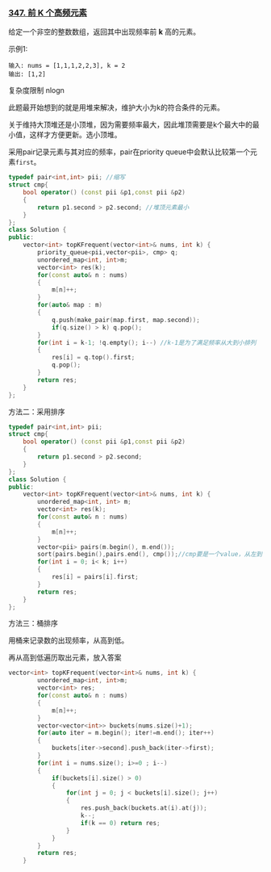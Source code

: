 ### [347. 前 K 个高频元素](https://leetcode-cn.com/problems/top-k-frequent-elements/)

给定一个非空的整数数组，返回其中出现频率前 **k** 高的元素。

示例1:

```
输入: nums = [1,1,1,2,2,3], k = 2
输出: [1,2]
```

复杂度限制 nlogn

此题最开始想到的就是用堆来解决，维护大小为k的符合条件的元素。

关于维持大顶堆还是小顶堆，因为需要频率最大，因此堆顶需要是k个最大中的最小值，这样才方便更新。选小顶堆。

采用pair记录元素与其对应的频率，pair在priority queue中会默认比较第一个元素`first`。

```c++
typedef pair<int,int> pii; //缩写
struct cmp{
    bool operator() (const pii &p1,const pii &p2)
    {
        return p1.second > p2.second; //堆顶元素最小
    }
};
class Solution {
public:
    vector<int> topKFrequent(vector<int>& nums, int k) {
        priority_queue<pii,vector<pii>, cmp> q; 
        unordered_map<int, int>m;
        vector<int> res(k);
        for(const auto& n : nums)
        {
            m[n]++;
        }
        for(auto& map : m)
        {
            q.push(make_pair(map.first, map.second));
            if(q.size() > k) q.pop(); 
        }
        for(int i = k-1; !q.empty(); i--) //k-1是为了满足频率从大到小排列
        {
            res[i] = q.top().first;
            q.pop();
        }
        return res;
    }
};
```

方法二：采用排序

```c++
typedef pair<int,int> pii;
struct cmp{
    bool operator() (const pii &p1,const pii &p2)
    {
        return p1.second > p2.second;
    }
};
class Solution {
public:
    vector<int> topKFrequent(vector<int>& nums, int k) {
        unordered_map<int, int> m;
        vector<int> res(k);
        for(const auto& n : nums)
        {
            m[n]++;
        }
        vector<pii> pairs(m.begin(), m.end());
        sort(pairs.begin(),pairs.end(), cmp());//cmp要是一个value，从左到右依次递减
        for(int i = 0; i< k; i++)
        {
            res[i] = pairs[i].first;
        }
        return res;
    }
};
```

方法三：桶排序

用桶来记录数的出现频率，从高到低。

再从高到低遍历取出元素，放入答案

```c++
vector<int> topKFrequent(vector<int>& nums, int k) {
        unordered_map<int, int>m;
        vector<int> res;
        for(const auto& n : nums)
        {
            m[n]++;
        }
        vector<vector<int>> buckets(nums.size()+1);
        for(auto iter = m.begin(); iter!=m.end(); iter++)
        {
            buckets[iter->second].push_back(iter->first);
        }
        for(int i = nums.size(); i>=0 ; i--)
        {
            if(buckets[i].size() > 0)
            {
                for(int j = 0; j < buckets[i].size(); j++)
                {
                    res.push_back(buckets.at(i).at(j));
                    k--;
                    if(k == 0) return res;
                }
            }
        }
        return res;
    }
```


